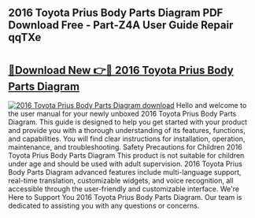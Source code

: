## 2016 Toyota Prius Body Parts Diagram PDF Download Free - Part-Z4A User Guide Repair qqTXe

# <h2><a href="http://dfu055d.blite.top/?on=2016+Toyota+Prius+Body+Parts+Diagram">🔗Download New 👉🔴 2016 Toyota Prius Body Parts Diagram</a></h2>

[![2016 Toyota Prius Body Parts Diagram download](https://i.imgur.com/lujVjoI.png)](http://dfu055d.blite.top/?on=2016+Toyota+Prius+Body+Parts+Diagram)
Hello and welcome to the user manual for your newly unboxed 2016 Toyota Prius Body Parts Diagram. This guide is designed to help you get started with your product and provide you with a thorough understanding of its features, functions, and capabilities. You will find clear instructions for installation, operation, maintenance, and troubleshooting. Safety Precautions for Children 2016 Toyota Prius Body Parts Diagram This product is not suitable for children under age and should be used with adult supervision. 2016 Toyota Prius Body Parts Diagram advanced features include multi-language support, real-time translation, customizable widgets, and voice recognition, all accessible through the user-friendly and customizable interface. We're Here to Support You 2016 Toyota Prius Body Parts Diagram. Our team is dedicated to assisting you with any questions or concerns.
